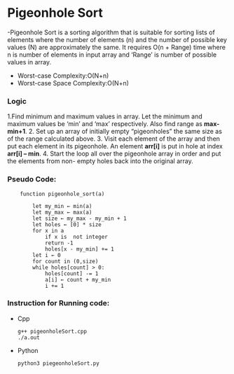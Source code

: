 ﻿
# Pigeonhole Sort

 -Pigeonhole Sort is a sorting algorithm that is suitable for sorting lists of elements where the number of elements (n) and the number of possible key values (N) are approximately the same. It requires O(n + Range) time where n is number of elements in input array and ‘Range’ is number of possible values in array.
 - Worst-case Complexity:O(N+n)
 - Worst-case Space Complexity:O(N+n)

### Logic

 1.Find minimum and maximum values in array. Let the minimum and maximum values be ‘min’ and ‘max’ respectively. Also find range as **max-min+1**.
 2. Set up an array of initially empty “pigeonholes” the same size as of the range calculated above.
 3. Visit each element of the array and then put each element in its pigeonhole. An element **arr[i]** is put in hole at index **arr[i] – min**.
 4. Start the loop all over the pigeonhole array in order and put the elements from non- empty holes back into the original array.
 ### Pseudo Code:
  

		function pigeonhole_sort(a)

			let my_min ← min(a)
			let my_max ← max(a)
			let size ← my_max - my_min + 1	
			let holes ← [0] * size
			for x in a
				if x is  not integer
				return -1
				holes[x - my_min] += 1
			let i ← 0
			for count in (0,size)
			while holes[count] > 0:
				holes[count] -= 1
				a[i] ← count + my_min
				i += 1
###  Instruction for Running code:

  
- Cpp
  	```
	g++ pigeonholeSort.cpp  
	./a.out
	``` 
- Python
	```
	python3 piegeonholeSort.py
	```
